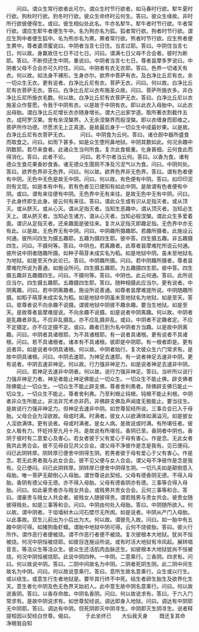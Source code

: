 <!-- { "loadSidebar": true } -->
　　问曰。谓众生常行欲者此可尔。谓众生时节行欲者。如马春时行欲。犎牛夏时行欲。狗秋时行欲。豹冬时行欲。彼众生命终时云何生。答曰。彼众生缘故。非时所行欲彼便得生。或曰。彼生相似处此名。牛亦名犎牛。犎牛者时节行欲。牛者常行欲。谓应生犎牛者便生牛中。名为狗亦名为狐。狐者常行欲。狗者时节行欲。谓应生狗中者便生狐中。名为熊亦名为罴。罴者常行欲。熊者时节行欲。应生熊者便生罴中。尊者婆须蜜说曰。中阴者当言七日住。当言过耶。答曰。中阴住当言七日。何以故。身羸故住七日不过七日。问曰。谓满七日父母不合会者。彼时为断耶。答曰。不断但还生中阴。重说曰。中阴者当言七七日。尊者昙摩多罗说曰。中阴者父母不合会亦可久时住。问曰。中阴者有衣无衣耶。答曰。色界一切诸天有衣。何以故。如法身不裸形。生身亦尔。欲界中菩萨有衣。及白净比丘尼有衣。余一切众生无衣。更有说者。白净比丘尼有衣。菩萨无衣。问曰。何以故。白净比丘尼有衣菩萨无衣。答曰。白净比丘尼以衣布施圣众故。问曰。菩萨所施衣多。非白净比丘尼所施衣毛数。何以故。白净比丘尼有衣菩萨无衣。答曰。白净比丘尼以衣施圣众作誓愿。令我于中阴有衣。以是故于中阴有衣。即以此衣入母胎中。以此衣出母胎。谓白净比丘尼增长衣亦随身增长。谓大己出家学道。取所著衣割截作五衣。成阿罗汉果。舍有余涅槃界。入无余涅槃界而般涅槃。即以衣缠身而耶维之。菩萨所作功德。尽愿求无上正真道。是故最后身于一切众生中成最妙果。以是故。白净比丘尼有衣菩萨无衣。
　　问曰。中阴食为云何。答曰。诸仓厨中器所盛食而取食之。问曰。如雨下甚多。如是众生堕阿鼻地狱。中阴其数如此。何况余趣中阴数耶。若尽来食者。此诸众生当何所食。复次此食极重。化身甚细。云何食此而得消化。答曰。此者不论。
　　问曰。若不尔者当云何。答曰。以香为食。诸有德众生食花果香妙食香。诸无德众生圊厕不净及污泥气以为食。问曰。中阴何处。答曰。欲界色界非无色界。问曰。何以故。欲界色界非无色界。答曰。谓有色者便有中阴。无色中无色是故无中阴。问曰。何以故。有色便有中阴。答曰。如印印泥则有文现。如是本有中有。若有色者见已便知有如此中阴。是故谓有色者便有中阴。或曰。谓有来往便有中阴。无色界中无有来往。是故无色中无有中阴。问曰。于此身终即生此身。彼云何有来往。答曰。谓此众生或有识从足指灭者。或从顶灭。或从脐灭。或从心灭。谓从足指灭者。当知生恶趣中。谓从顶灭者。当知必生天上。谓从脐灭者。当知必生诸方。谓从心灭者。当知必般涅槃。谓此众生多爱着面。谓识从足指灭者。还来趣面是彼往来。复次从足指灭即趣足指。无色界中亦无有此。以是故。无色界无有中阴。问曰。中阴趣所摄趣耶。若趣所摄者。此施设云何通。彼所问四生为摄五趣耶。五趣为摄四生耶。彼中答。四生摄五趣。非五趣摄四生。问曰。不摄何等。答曰。中阴也。若离趣者。此尊者昙摩难陀所说云何通。彼所说中阴者随趣所摄。如种子萌芽未成实名为稻。如是地狱中阴。虽未至地狱名为地狱。如是至天作此论已。答曰。中阴趣所摄。问曰。若中阴趣所摄者。尊者昙摩难陀所说为善通。如施设所问。四生摄五趣耶。为五趣摄四生耶。彼中答。四生摄五趣非五趣摄四生。问曰。不摄何等。答曰。中阴也。此云何通。答曰。此所说应当尔。四生摄五趣耶。五趣摄四生耶。答曰。随种相摄此应当尔。更有说者。中阴离趣。问曰。若中阴离趣者。施设所说善通。如尊者昙摩难提所说。中阴随趣所摄。如稻子萌芽未成实名为稻。如是地狱中阴虽未至地狱名为地狱。如是至天。答曰。彼尊者说不向余趣不说摄。谓彼地狱中阴彼不趣余趣。要当生地狱。如是至天。是故尊者昙摩难提说。不向余趣不说摄。如是说者中阴离趣。何以故。中阴者是乱趣者非乱。不应非乱摄乱。亦不应乱摄非乱。或曰。中阴者不定趣者定。不应不定摄定。亦不应定摄不定。或曰。趣者已到为名中阴者方当趣。以是故中阴离趣。问曰。中阴者具诸根耶。为不具诸根耶。有一说者具诸根。更有说者不具诸根。问曰。若不具诸根者。诸本有不具诸根。彼即是中阴耶。有一根者即是。更有说者异。如是说者中阴具诸根。何以故。中阴者始行。复次彼众生六门常求有。是故中阴具诸根。问曰。中阴去速耶。为神足去速耶。有一说者神足去速非中阴。更有说者。中阴去速非神足。何以故。行力强非神足力。如是说者神足去速非中阴。
　　问曰。若神足去速非中阴者。何以故。说行力强非神足。答曰。当听所以说行力强非神足力者。神足者能止神足佛能止一切众生。一切众生不能止佛。辟支佛者除佛能止一切众生。一切众生不能止辟支佛。尊者舍利弗者。除佛辟支佛已能止一切众生。一切众生不能止。尊者舍利弗。乃至利根止钝根。钝根不能止利根。中阴者非众生所能止。非法非咒术亦非药。非佛辟支佛及声闻度无极能止。要当往生。是故说行力强非神足力。但神足去速非中阴。如世尊契经所说。三事合会已入于母胎。父母合会为淫欲故。母或时满。时满者。彼女人以欲满体如满溢河。如是彼女人淫欲满体。更有说者。母或时满者。是女人病。是故说或时满。有所堪任者。彼女人极有力。怀妊持至九月十月。是故说有所堪任。香阴已至。香阴者中阴也。香阴于彼时有二意爱心及害心。若女者彼于父有爱心于母有害心。作是念。无此女者我共此男合会。彼不见母自见共父合会。谓父母不净彼作是念是我有。见已便闷。闷已此阴转厚。阴转厚已便舍中阴得生阴。若男者彼于母有爱心于父有害心。作是念。若无此男者我与此女合会。彼不见父便与女人合会。谓父母不净彼作是念是我有。见已便闷。闷已此阴转厚。阴转厚已便舍中阴得生阴。一切凡夫如是颠倒意入母胎。唯一菩萨无颠倒心入母胎。谓世尊说此契经。父母有德香阴无德。不得入母胎。香阴有德父母无德。亦不得入母胎。父母有德香阴亦有德。三事等合得入母胎。问曰。如此豪贵者亦与贱女共会。或贱男共贵女合会。云何三事等和合。答曰。谓豪贵与贱女人共会者。彼贱女人随彼得贵。谓若贱男与贵女共会。彼贵女随彼得贱处。如是三事等和合。问曰。中阴由何处入母胎。答曰。中阴随所欲入。何以故。谓中阴者。于垣墙树木山河石壁尽无所阂。如是说者。中阴从产门入母胎。以此事故。双生儿前出为小后出为大。何以故。谓彼先入故。问曰。如一胎中有五趣中阴可得。如猪狗鱼虾蟆。谓胎中地狱中阴可得。云何不烧彼胎。答曰。彼火行所作。谓作恶行者便被烧。谓不作恶行者便不被烧。复次彼根本大地狱。犹尚不恒被烧。何况中阴恒被烧耶。如彼目连施设所说。或有时活大地狱有冷风起。展转唱音言。等活众生等活众生。彼众生还活肌肉血脉还生。如彼根本大地狱犹尚不恒被烧。何况中阴恒被烧耶。此说中阴四种。一中阴。二意乘行。三香阴。四求有。问曰。何以故说中阴。答曰。二阴中间故名为中阴。二阴者死阴生阴。此二阴中间生故名为中阴。问曰。何以故说意乘行。答曰。意所生故名意乘行。众生或以行生。或以结生。或意生行生者地狱是。要毕其行终不中死。结生者卵生胎生及欲界化生天。意生者化中阴及色无色界天始初人。此中意生故中阴名意乘行。问曰。何以故说香阴。答曰。以香存命故。中阴名香阴。问曰。何以故说求有。答曰。于六入门常求有。是故中阴说求有。如世尊契经说。调达即身入地狱。问曰。调达有中阴耶无中阴耶。答曰。调达有中阴。但死阴即灭中阴寻生。中阴即灭生阴寻生。说者释提桓因以契经白世尊。偈曰。
　　于此坐终已　　大仙我天身
　　既还复其命　　净眼我自知
